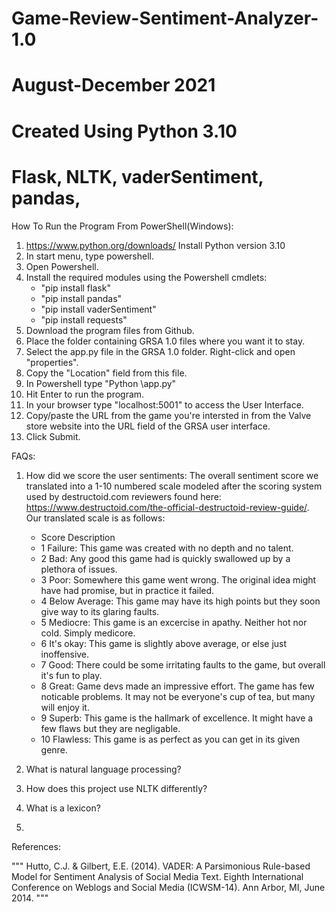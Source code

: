 # Game-Review-Sentiment-Analyzer-1.0
# August-December 2021 
# 
# Created Using Python 3.10
# Flask, NLTK, vaderSentiment, pandas, 


How To Run the Program From PowerShell(Windows):

1. https://www.python.org/downloads/ Install Python version 3.10
2. In start menu, type powershell.
3. Open Powershell.
4. Install the required modules using the Powershell cmdlets:
   - "pip install flask"
   - "pip install pandas"
   - "pip install vaderSentiment"
   - "pip install requests"
5. Download the program files from Github. 
6. Place the folder containing GRSA 1.0 files where you want it to stay.
7. Select the app.py file in the GRSA 1.0 folder. Right-click and open "properties".
8. Copy the "Location" field from this file.
9. In Powershell type "Python <paste file location here>\app.py"
10. Hit Enter to run the program.
11. In your browser type "localhost:5001" to access the User Interface.
12. Copy/paste the URL from the game you're intersted in from the Valve store website into the URL field of the GRSA user interface.
13. Click Submit.



FAQs:

1. How did we score the user sentiments: 
The overall sentiment score we translated into a 1-10 numbered scale modeled after the scoring system used by destructoid.com 
reviewers found here: https://www.destructoid.com/the-official-destructoid-review-guide/. Our translated scale is as follows:

   - Score				Description
   - 1 Failure: 		This game was created with no depth and no talent.
   - 2 Bad: 			Any good this game had is quickly swallowed up by a plethora of issues.
   - 3 Poor: 			Somewhere this game went wrong. The original idea might have had promise, but in practice it failed.
   - 4 Below Average: 	This game may have its high points but they soon give way to its glaring faults.
   - 5 Mediocre: 		This game is an excercise in apathy. Neither hot nor cold. Simply medicore.
   - 6 It's okay: 		This game is slightly above average, or else just inoffensive.
   - 7 Good: 			There could be some irritating faults to the game, but overall it's fun to play.
   - 8 Great: 			Game devs made an impressive effort. The game has few noticable problems. It may not be everyone's cup of tea, but many will enjoy it.
   - 9 Superb: 			This game is the hallmark of excellence. It might have a few flaws but they are negligable.
   - 10 Flawless: 		This game is as perfect as you can get in its given genre.

2. What is natural language processing?

3. How does this project use NLTK differently?

4. What is a lexicon?

5. 


References:

"""
Hutto, C.J. & Gilbert, E.E. (2014). VADER: A Parsimonious Rule-based Model for
Sentiment Analysis of Social Media Text. Eighth International Conference on
Weblogs and Social Media (ICWSM-14). Ann Arbor, MI, June 2014.
"""